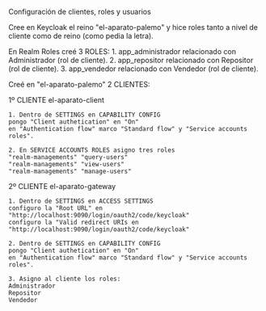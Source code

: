 Configuración de clientes, roles y usuarios

Cree en Keycloak el reino "el-aparato-palemo" y hice roles tanto a nivel de cliente como de reino (como pedia la letra).

En Realm Roles creé 3 ROLES:
	1. app_administrador relacionado con Administrador (rol de cliente).
	2. app_repositor relacionado con Repositor (rol de cliente).
	3. app_vendedor relacionado con Vendedor (rol de cliente).


Creé en "el-aparato-palemo" 2 CLIENTES:

1º CLIENTE el-aparato-client

	1. Dentro de SETTINGS en CAPABILITY CONFIG 
	pongo "Client authetication" en "On" 
	en "Authentication flow" marco "Standard flow" y "Service accounts roles".

	2. En SERVICE ACCOUNTS ROLES asigno tres roles 
	"realm-managements" "query-users"
	"realm-managements" "view-users" 
	"realm-managements" "manage-users"
	

2º CLIENTE el-aparato-gateway

	1. Dentro de SETTINGS en ACCESS SETTINGS
	configuro la "Root URL" en "http://localhost:9090/login/oauth2/code/keycloak"
	configuro la "Valid redirect URIs en "http://localhost:9090/login/oauth2/code/keycloak"

	2. Dentro de SETTINGS en CAPABILITY CONFIG 
	pongo "Client authetication" en "On" 
	en "Authentication flow" marco "Standard flow" y "Service accounts roles".

	3. Asigno al cliente los roles:
	Administrador
	Repositor
	Vendedor
